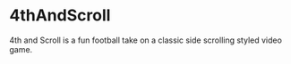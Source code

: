 # 4thAndScroll
4th and Scroll is a fun football take on a classic side scrolling styled video game.
